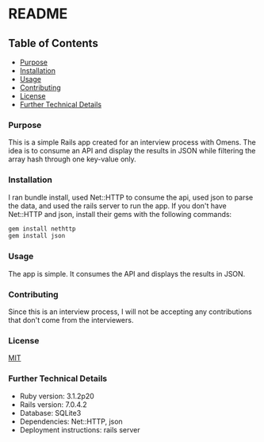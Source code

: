 # README

## Table of Contents

- [Purpose](#purpose)
- [Installation](#installation)
- [Usage](#usage)
- [Contributing](#contributing)
- [License](#license)
- [Further Technical Details](#further-technical-details)

### Purpose

This is a simple Rails app created for an interview process with Omens. The idea is to consume an API and display the results in JSON while filtering the array hash through one key-value only.

### Installation

I ran bundle install, used Net::HTTP to consume the api, used json to parse the data, and used the rails server to run the app. If you don't have Net::HTTP and json, install their gems with the following commands:

  ```bash
  gem install nethttp
  gem install json
  ```

### Usage

The app is simple. It consumes the API and displays the results in JSON.

### Contributing

Since this is an interview process, I will not be accepting any contributions that don't come from the interviewers.

### License

[MIT](https://choosealicense.com/licenses/mit/)

### Further Technical Details

- Ruby version: 3.1.2p20
- Rails version: 7.0.4.2
- Database: SQLite3
- Dependencies: Net::HTTP, json
- Deployment instructions: rails server
